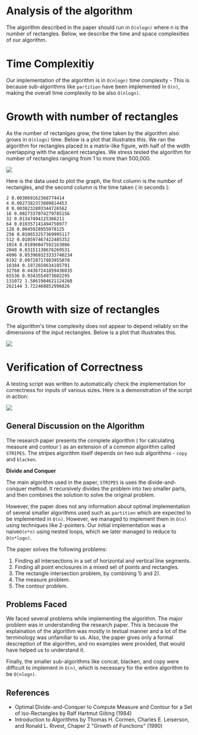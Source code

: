 # Analysis of the algorithm

The algorithm described in the paper should run in `O(nlogn)` where n is the number of rectangles. Below, we describe the time and space complexities of our algorithm.

# Time Complexitiy

Our implementation of the algorithm is in `O(nlogn)` time complexity -  This is because sub-algorithms like `partition` have been implemented in `O(n)`, making the overall time complexity to be also `O(nlogn)`.

# Growth with number of rectangles

As the number of rectanlges grow, the time taken by the algorithm also grows in `O(nlogn)` time. Below is a plot that illustrates this. We ran the algorithm for rectangles placed in a matrix-like figure, with half of the width overlapping with the adjacent rectangles. We stress tested the algorithm for number of rectangles ranging from 1 to more than 500,000.

![](../plot-n.png)

Here is the data used to plot the graph, the first column is the number of rectangles, and the second column is the time taken ( in seconds ):

```
2 0.003069162368774414
4 0.0027382373809814453
8 0.0038232803344726562
16 0.0027337074279785156
32 0.01347494125366211
64 0.010357141494750977
128 0.0045928955078125
256 0.010653257369995117
512 0.010597467422485352
1024 0.01896047592163086
2048 0.03151130676269531
4096 0.053960323333740234
8192 0.09728717803955078
16384 0.1972658634185791
32768 0.44367241859436035
65536 0.9343554973602295
131072 1.5861904621124268
262144 3.722468852996826
```

# Growth with size of rectangles

The algorithm's time complexity does not appear to depend reliably on the dimensions of the input rectangles. Below is a plot that illustrates this.

![](../plot-dim.png)

# Verification of Correctness

A testing script was written to automatically check the implementation for correctness for inputs of various sizes. Here is a demonstration of the script in action:

![](../auto-test.gif)


## General Discussion on the Algorithm

The research paper presents the complete algorithm ( for calculating measure and contour ) as an extension of a common algorithm called `STRIPES`. The stripes algorithm itself depends on two sub algorithms - `copy` and `blacken`. 

**Divide and Conquer**

The main algorithm used in the paper, `STRIPES` is uses the divide-and-conquer method. It recursively divides the problem into two smaller parts, and then combines the solution to solve
the original problem.

However, the paper does not any information about optimal implementation of several smaller algorithms used such as `partition` which are expected to be implemented in `O(n)`. However, we managed to implement them in `O(n)` using techniques like 2-pointers. Our initial implementation was a naive`O(n*n)` using nested loops,  which we later managed to reduce to `O(n*logn)`.

The paper solves the following problems:

1. Finding all intersections in a set of horizontal and vertical line segments.
2. Finding all point enclosures in a mixed set of points and rectangles.
3. The rectangle intersection problem, by combining 1) and 2).
4. The measure problem.
5. The contour problem.

## Problems Faced

We faced several problems while implementing the algorithm. The major problem was in understanding the research paper. This is because the explaination of the algorithm was mostly in textual manner and a lot of the terminology was unfamiliar to us. Also, the paper gives only a formal descreption of the algorithm, and no examples were provided, that would have helped us to understand it.

Finally, the smaller sub-algorithms like concat, blacken, and copy were difficult to implement in `O(n)`, which is necessary for the entire algorithm to be `O(nlogn)`.

## References

- Optimal Divide-and-Conquer to Compute Measure and Contour for a Set of Iso-Rectangles by Ralf Hartmut Giiting (1984)
- Introduction to Algorithms by Thomas H. Cormen, Charles E. Leiserson, and Ronald L. Rivest, Chaper 2 "Growth of Functions" (1990)